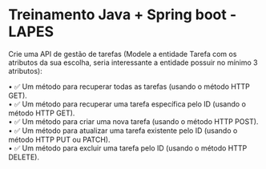 # Treinamento Java + Spring boot - LAPES

Crie uma API de gestão de tarefas (Modele a entidade Tarefa com os atributos da sua escolha, seria interessante a entidade possuir no mínimo 3 atributos):

• ✅ Um método para recuperar todas as tarefas (usando o método HTTP GET).  
• ✅ Um método para recuperar uma tarefa específica pelo ID (usando o método HTTP GET).  
• ✅ Um método para criar uma nova tarefa (usando o método HTTP POST).  
• ✅ Um método para atualizar uma tarefa existente pelo ID (usando o método HTTP PUT ou PATCH).  
• ✅ Um método para excluir uma tarefa pelo ID (usando o método HTTP DELETE).  
